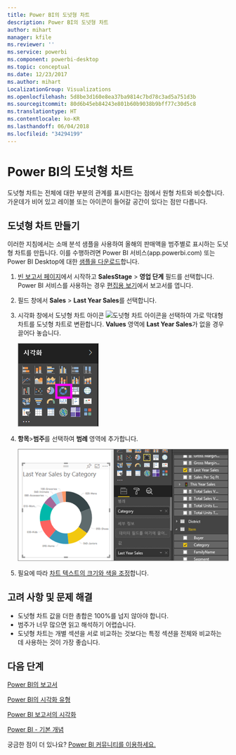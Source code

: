 ```yaml
---
title: Power BI의 도넛형 차트
description: Power BI의 도넛형 차트
author: mihart
manager: kfile
ms.reviewer: ''
ms.service: powerbi
ms.component: powerbi-desktop
ms.topic: conceptual
ms.date: 12/23/2017
ms.author: mihart
LocalizationGroup: Visualizations
ms.openlocfilehash: 5d8be3d160e8ea37ba9814c7bd78c3ad5a751d3b
ms.sourcegitcommit: 80d6b45eb84243e801b60b9038b9bff77c30d5c8
ms.translationtype: HT
ms.contentlocale: ko-KR
ms.lasthandoff: 06/04/2018
ms.locfileid: "34294199"
---
```

# <a name="doughnut-charts-in-power-bi"></a>Power BI의 도넛형 차트
도넛형 차트는 전체에 대한 부분의 관계를 표시한다는 점에서 원형 차트와 비슷합니다. 가운데가 비어 있고 레이블 또는 아이콘이 들어갈 공간이 있다는 점만 다릅니다.

## <a name="create-a-doughnut-chart"></a>도넛형 차트 만들기
이러한 지침에서는 소매 분석 샘플을 사용하여 올해의 판매액을 범주별로 표시하는 도넛형 차트를 만듭니다. 이를 수행하려면 Power BI 서비스(app.powerbi.com) 또는 Power BI Desktop에 대한 [샘플을 다운로드](sample-datasets.md)합니다.

1. [빈 보고서 페이지](power-bi-report-add-page.md)에서 시작하고 **SalesStage** \> **영업 단계** 필드를 선택합니다. Power BI 서비스를 사용하는 경우 [편집용 보기](service-interact-with-a-report-in-editing-view.md)에서 보고서를 엽니다.

2. 필드 창에서 **Sales** \> **Last Year Sales**를 선택합니다.  
   
3. 시각화 창에서 도넛형 차트 아이콘 ![도넛형 차트 아이콘]()을 선택하여 가로 막대형 차트를 도넛형 차트로 변환합니다. **Values** 영역에 **Last Year Sales**가 없을 경우 끌어다 놓습니다.
     
   ![](media/power-bi-visualization-doughnut-charts/power-bi-doughnut-chart.png)

4. **항목**\>**범주**를 선택하여 **범례** 영역에 추가합니다. 
     
    ![](media/power-bi-visualization-doughnut-charts/power-bi-doughnut-done.png)

5. 필요에 따라 [차트 텍스트의 크기와 색을 조정](power-bi-visualization-customize-title-background-and-legend.md)합니다. 

## <a name="considerations-and-troubleshooting"></a>고려 사항 및 문제 해결
* 도넛형 차트 값을 더한 총합은 100%를 넘지 않아야 합니다.
* 범주가 너무 많으면 읽고 해석하기 어렵습니다.
* 도넛형 차트는 개별 섹션을 서로 비교하는 것보다는 특정 섹션을 전체와 비교하는 데 사용하는 것이 가장 좋습니다. 

## <a name="next-steps"></a>다음 단계
[Power BI의 보고서](service-reports.md)

[Power BI의 시각화 유형](power-bi-visualization-types-for-reports-and-q-and-a.md)

[Power BI 보고서의 시각화](power-bi-report-visualizations.md)

[Power BI - 기본 개념](service-basic-concepts.md)

궁금한 점이 더 있나요? [Power BI 커뮤니티를 이용하세요.](http://community.powerbi.com/)


